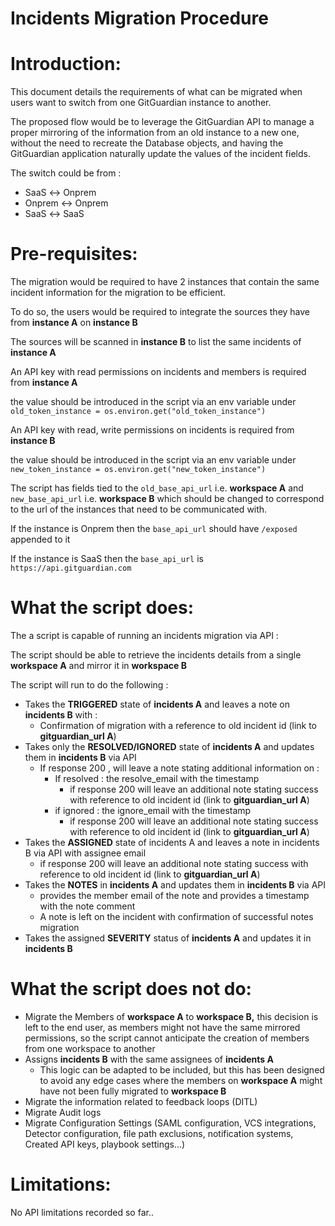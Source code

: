 # Incidents Migration Procedure
# Introduction:

This document details the requirements of what can be migrated when users want to switch from one GitGuardian instance to another. 

The proposed flow would be to leverage the GitGuardian API to manage a proper mirroring of the information from an old instance to a new one, without the need to recreate the Database objects, and having the GitGuardian application naturally update the values of the incident fields.

The switch could be from :

- SaaS ↔ Onprem
- Onprem ↔ Onprem
- SaaS ↔ SaaS

# Pre-requisites:

The migration would be required to have 2 instances that contain the same incident information for the migration to be efficient. 

To do so, the users would be required to integrate the sources they have from **instance A** on **instance B**

The sources will be scanned in **instance B** to list the same incidents of **instance A**

An API key with read permissions on incidents and members is required from **instance A**

the value should be introduced in the script via an env variable under `old_token_instance = os.environ.get("old_token_instance")`


An API key with read, write permissions on incidents is required from **instance B**

the value should be introduced in the script via an env variable under `new_token_instance = os.environ.get("new_token_instance")`


The script has fields tied to the `old_base_api_url` i.e. **workspace A** and `new_base_api_url` i.e. **workspace B** which should be changed to correspond to the url of the instances that need to be communicated with. 

If the instance is Onprem then the `base_api_url` should have `/exposed` appended to it

If the instance is SaaS then the `base_api_url` is `https://api.gitguardian.com`

# What the script does:

The a script is capable of running an incidents migration via API :

The script should be able to retrieve the incidents details from a single **workspace A** and mirror it in **workspace B**

The script will run to do the following :

- Takes the **TRIGGERED** state of **incidents A** and leaves a note on **incidents B** with :
    - Confirmation of migration with a reference to old incident id (link to **gitguardian_url A**)
- Takes only the **RESOLVED/IGNORED** state of **incidents A** and updates them in **incidents B** via API
    - If response 200 , will leave a note stating additional information on :
        - If resolved : the resolve_email with the timestamp
            - if response 200 will leave an additional note stating success with reference to old incident id (link to **gitguardian_url A**)
        - if ignored : the ignore_email with the timestamp
            - if response 200 will leave an additional note stating success with reference to old incident id (link to **gitguardian_url A**)
- Takes the **ASSIGNED** state of incidents A and leaves a note in incidents B via API with assignee email
    - if response 200 will leave an additional note stating success with reference to old incident id (link to **gitguardian_url A**)
- Takes the **NOTES** in **incidents A** and updates them in **incidents B** via API
    - provides the member email of the note and provides a timestamp with the note comment
    - A note is left on the incident with confirmation of successful notes migration
- Takes the assigned **SEVERITY** status of **incidents A** and updates it in **incidents B**

# What the script does not do:

- Migrate the Members of **workspace A** to **workspace B,** this decision is left to the end user, as members might not have the same mirrored permissions, so the script cannot anticipate the creation of members from one workspace to another
- Assigns **incidents B** with the same assignees of **incidents A**
    - This logic can be adapted to be included, but this has been designed to avoid any edge cases where the members on **workspace A** might have not been fully migrated to **workspace B**
- Migrate the information related to feedback loops (DITL)
- Migrate Audit logs
- Migrate Configuration Settings (SAML configuration, VCS integrations, Detector configuration, file path exclusions, notification systems, Created API keys, playbook settings…)

# Limitations:

No API limitations recorded so far..
